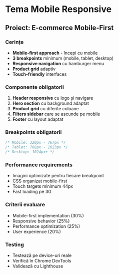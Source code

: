 # Tema Mobile Responsive

## Proiect: E-commerce Mobile-First

### Cerințe
- **Mobile-first approach** - începi cu mobile
- **3 breakpoints** minimum (mobile, tablet, desktop)
- **Responsive navigation** cu hamburger menu
- **Product grid** adaptiv
- **Touch-friendly** interfaces

### Componente obligatorii
1. **Header responsive** cu logo și navigare
2. **Hero section** cu background adaptat
3. **Product grid** cu diferite coloane
4. **Filters sidebar** care se ascunde pe mobile
5. **Footer** cu layout adaptat

### Breakpoints obligatorii
```css
/* Mobile: 320px - 767px */
/* Tablet: 768px - 1023px */  
/* Desktop: 1024px+ */
```

### Performance requirements
- Imagini optimizate pentru fiecare breakpoint
- CSS organizat mobile-first
- Touch targets minimum 44px
- Fast loading pe 3G

### Criterii evaluare
- Mobile-first implementation (30%)
- Responsive behavior (25%)
- Performance optimization (25%)
- User experience (20%)

### Testing
- Testează pe device-uri reale
- Verifică în Chrome DevTools
- Validează cu Lighthouse
